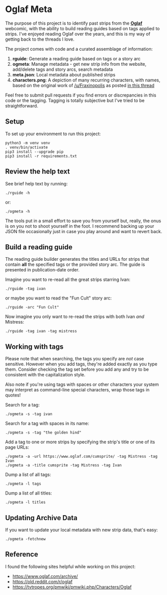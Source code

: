 # Oglaf Meta

The purpose of this project is to identify past strips from the __[Oglaf](https://oglaf.com/)__ webcomic,
with the ability to build reading guides based on tags applied to strips.
I've enjoyed reading Oglaf over the years, and this is my way of getting back
to the threads I love.

The project comes with code and a curated assemblage of information:
1. __rguide__: Generate a reading guide based on tags or a story arc
2. __ogmeta__: Manage metadata - get new strip info from the website, add/delete tags and story arcs, search metadata
5. __meta.json__: Local metadata about published strips
6. __characters.png__: A depiction of many recurring characters, with names, based on the
original work of [/u/Fraxinopolis](https://old.reddit.com/u/Fraxinopolis) as posted [in this thread](https://old.reddit.com/r/oglaf/comments/ijbsb9/chart_of_recurring_characters/)

Feel free to submit pull requests if you find errors or discrepancies in this 
code or the tagging.  Tagging is totally subjective but I've tried to be straightforward.

## Setup
To set up your environment to run this project:
``` shell
python3 -m venv venv
. venv/bin/activate
pip3 install --upgrade pip
pip3 install -r requirements.txt
```

## Review the help text
See brief help text by running:
``` shell
./rguide -h
```
or:
``` shell
./ogmeta -h
```

The tools put in a small effort to save you from yourself but, really, the onus is
on you not to shoot yourself in the foot.  I recommend backing up your JSON 
file occasionally just in case you play around and want to revert back.


## Build a reading guide
The reading guide builder generates the titles and URLs for strips that contain __all__
the specified tags or the provided story arc.  The guide is presented in 
publication-date order.

Imagine you want to re-read all the great strips starring Ivan:
``` shell
./rguide -tag ivan
```

or maybe you want to read the "Fun Cult" story arc:
``` shell
./rguide -arc "Fun Cult"
```

Now imagine you only want to re-read the strips with both Ivan _and_ Mistress:
``` shell
./rguide -tag ivan -tag mistress
```


## Working with tags
Please note that when searching, the tags you specify are _not_ case sensitive.  However
when you add tags, they're added exactly as you type them.  Consider checking the tag set
before you add any and try to be consistent with the capitalization style.

Also note if you're using tags with spaces or other characters your system may
interpret as command-line special characters, wrap those tags in quotes!

Search for a tag:
``` shell
./ogmeta -s -tag ivan
```

Search for a tag with spaces in its name:
``` shell
./ogmeta -s -tag "the golden hind"
```

Add a tag to one or more strips by specifying the strip's title or one of 
its page URLs:
``` shell
./ogmeta -a -url https://www.oglaf.com/cumsprite/ -tag Mistress -tag Ivan
./ogmeta -a -title cumsprite -tag Mistress -tag Ivan
```

Dump a list of all tags:
``` shell
./ogmeta -l tags
```

Dump a list of all titles:
``` shell
./ogmeta -l titles
```

## Updating Archive Data
If you want to update your local metadata with new strip data, that's easy:
```shell
./ogmeta -fetchnew
```

## Reference
I found the following sites helpful while working on this project:
- https://www.oglaf.com/archive/
- https://old.reddit.com/r/oglaf
- https://tvtropes.org/pmwiki/pmwiki.php/Characters/Oglaf

